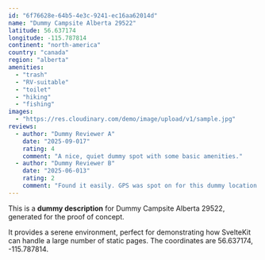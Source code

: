 ```yaml
---
id: "6f76628e-64b5-4e3c-9241-ec16aa62014d"
name: "Dummy Campsite Alberta 29522"
latitude: 56.637174
longitude: -115.787814
continent: "north-america"
country: "canada"
region: "alberta"
amenities:
  - "trash"
  - "RV-suitable"
  - "toilet"
  - "hiking"
  - "fishing"
images:
  - "https://res.cloudinary.com/demo/image/upload/v1/sample.jpg"
reviews:
  - author: "Dummy Reviewer A"
    date: "2025-09-017"
    rating: 4
    comment: "A nice, quiet dummy spot with some basic amenities."
  - author: "Dummy Reviewer B"
    date: "2025-06-013"
    rating: 2
    comment: "Found it easily. GPS was spot on for this dummy location."
---
```


This is a **dummy description** for Dummy Campsite Alberta 29522, generated for the proof of concept.

It provides a serene environment, perfect for demonstrating how SvelteKit can handle a large number of static pages. The coordinates are 56.637174, -115.787814.
